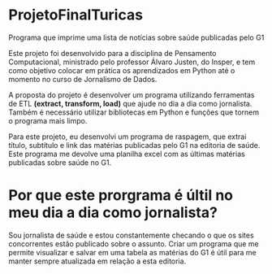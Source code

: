 # ProjetoFinalTuricas
Programa que imprime uma lista de notícias sobre saúde publicadas pelo G1

Este projeto foi desenvolvido para a disciplina de Pensamento Computacional, ministrado pelo professor Álvaro Justen, do Insper, e tem como objetivo colocar em prática os aprendizados em Python até o momento no curso de Jornalismo de Dados.

A proposta do projeto é desenvolver um programa utilizando ferramentas de ETL **(extract, transform, load)** que ajude no dia a dia como jornalista. Também é necessário utilizar bibliotecas em Python e funções que tornem o programa mais limpo. 

Para este projeto, eu desenvolvi um programa de raspagem, que extrai título, subtítulo e link das matérias publicadas pelo G1 na editoria de saúde. Este programa me devolve uma planilha excel com as últimas matérias publicadas sobre saúde no G1. 

# Por que este prorgrama é últil no meu dia a dia como jornalista?
Sou jornalista de saúde e estou constantemente checando o que os sites concorrentes estão publicado sobre o assunto. Criar um programa que me permite visualizar e salvar em uma tabela as matérias do G1 é útil para me manter sempre atualizada em relação a esta editoria. 

